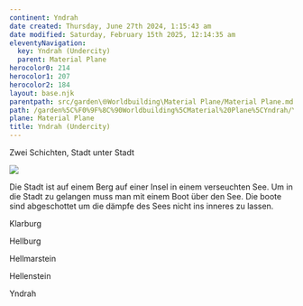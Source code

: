 ```yaml
---
continent: Yndrah
date created: Thursday, June 27th 2024, 1:15:43 am
date modified: Saturday, February 15th 2025, 12:14:35 am
eleventyNavigation:
  key: Yndrah (Undercity)
  parent: Material Plane
herocolor0: 214
herocolor1: 207
herocolor2: 184
layout: base.njk
parentpath: src/garden\🌐Worldbuilding\Material Plane/Material Plane.md
path: /garden%5C%F0%9F%8C%90Worldbuilding%5CMaterial%20Plane%5CYndrah/Yndrah%20%28Undercity%29/
plane: Material Plane
title: Yndrah (Undercity)
---
```


Zwei Schichten, Stadt unter Stadt 

![](/static/AboveUndercity.png)

Die Stadt ist auf einem Berg auf einer Insel in einem verseuchten See. Um in die Stadt zu gelangen muss man mit einem Boot über den See. Die boote sind abgeschottet um die dämpfe des Sees nicht ins inneres zu lassen. 

Klarburg 

Hellburg

Hellmarstein

Hellenstein

Yndrah